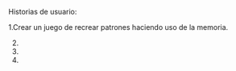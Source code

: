 Historias de usuario:

1.Crear un juego de recrear patrones haciendo uso de la memoria.

2.

3.
4.

